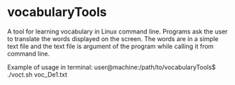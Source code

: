 # vocabularyTools

A tool for learning vocabulary in Linux command line. Programs ask the user to translate the words displayed on the screen. The words are in a simple text file and the text file is argument of the program while calling it from command line.

Example of usage in terminal:
user@machine:/path/to/vocabularyTools$ ./voct.sh voc_De1.txt
